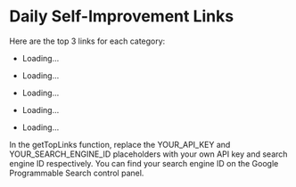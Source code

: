 <!DOCTYPE html>
<html>
<head>
	<title>Daily Self-Improvement Links</title>
<script>
		// Define the search queries for each category
 const searchQueries = {
 "self-searching": "self-searching techniques",
 "self-knowing": "self-knowing practices",
 "self-enquiry": "self-enquiry exercises",
 "self-awareness": "self-awareness strategies",
 "self-aware-ai": "self-aware AI tools"
  };
		
// Retrieve the top links for a given search query
  async function getTopLinks(query) {
  const apiKey = 'AIzaSyAtmn5xLJsokT0i1XvuREPIaAx2JtG8coQ';
  const cx = 'b667ff28003398517';
  const numResults = 10;
  const url = `https://www.googleapis.com/customsearch/v1?key=${apiKey}&cx=${cx}&q=${query}&num=${numResults}&fields=items(link,title)`
  try {
  const response = await fetch(url);
  const data = await response.json();
  return data.items;
  } catch (error) {
  console.error(error);
  }
  }
		
// Update the HTML with the top links for each category
  async function updateLinks() {
  for (const category in searchQueries) {
 const categoryLinks = await getTopLinks(searchQueries[category]);
 const top3Links = categoryLinks.slice(0, 3);
 const categoryList = document.getElementById(`${category}-list`);
 for (const link of top3Links) {
 const linkItem = document.createElement("li");
 const linkAnchor = document.createElement("a");
 linkAnchor.href = link.link;
 linkAnchor.textContent = link.title;
 linkItem.appendChild(linkAnchor);
 categoryList.appendChild(linkItem);
		}
		}
		}
		
// Update the links on page load and every 24 hours
  window.onload = updateLinks;
  setInterval(updateLinks, 24 * 60 * 60 * 1000);
</script>
</head>
<body>
	<h1>Daily Self-Improvement Links</h1>
	<p>Here are the top 3 links for each category:</p>
	<ul id="self-searching-list">
		<li>Loading...</li>
	</ul>
	<ul id="self-knowing-list">
		<li>Loading...</li>
	</ul>
	<ul id="self-enquiry-list">
		<li>Loading...</li>
	</ul>
	<ul id="self-awareness-list">
		<li>Loading...</li>
	</ul>
	<ul id="self-aware-ai-list">
		<li>Loading...</li>
	</ul>
</body>
</html>
In the getTopLinks function, replace the YOUR_API_KEY and YOUR_SEARCH_ENGINE_ID placeholders with your own API key and search engine ID respectively. You can find your search engine ID on the Google Programmable Search control panel.





